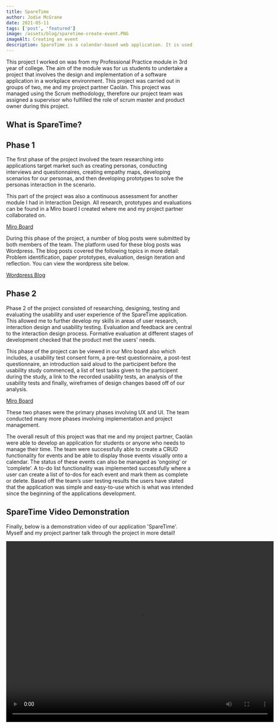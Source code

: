 ```yaml
---
title: SpareTime
author: Jodie McGrane
date: 2021-05-11
tags: ['post', 'featured']
image: /assets/blog/sparetime-create-event.PNG
imageAlt: Creating an event
description: SpareTime is a calendar-based web application. It is used to manage your time by creating events and displaying them onto a calendar. The user can also create and manage a todo list for their events using SpareTime.
---
```


This project I worked on was from my Professional Practice module in 3rd year of college. The aim of the module was for us students to undertake a project that involves the design and implementation of a software application in a workplace environment. This project was carried out in groups of two, me and my project partner Caolán. This project was managed using the Scrum methodology, therefore our project team was assigned a supervisor who fulfilled the role of scrum master and product owner during this project.

<h2>What is SpareTime?</h2>



<h2>Phase 1</h2>

The first phase of the project involved the team researching into applications target market such as creating personas, conducting interviews and questionnaires, creating empathy maps, developing scenarios for our personas, and then developing prototypes to solve the personas interaction in the scenario.

This part of the project was also a continuous assessment for another module I had in Interaction Design. All research, prototypes and evaluations can be found in a Miro board I created where me and my project partner collaborated on.

<a href="https://miro.com/app/board/o9J_kkE2XC4=/?invite_link_id=424180921263" target="_blank" class="btn btn--primary">Miro Board</a>

During this phase of the project, a number of blog posts were submitted by both members of the team. The platform used for these blog posts was Wordpress. The blog posts covered the following topics in more detail: Problem identification, paper prototypes, evaluation, design iteration and reflection. You can view the wordpress site below.

<a href="interactiondesignca1.wordpress.com" target="_blank" class="btn btn--primary">Wordpress Blog</a>

<h2>Phase 2</h2>

Phase 2 of the project consisted of researching, designing, testing and evaluating the usability and user experience of the SpareTime application. This allowed me to further develop my skills in areas of user research, interaction design and usability testing. Evaluation and feedback are central to the interaction design process. Formative evaluation at different stages of development checked that the product met the users' needs.

This phase of the project can be viewed in our Miro board also which includes, a usability test consent form, a pre-test questionnaire, a post-test questionnaire, an introduction said aloud to the participent before the usability study commenced, a list of test tasks given to the participent during the study, a link to the recorded usability tests, an analysis of the usability tests and finally, wireframes of design changes based off of our analysis.

<a href="https://miro.com/app/board/o9J_kkE2XC4=/?invite_link_id=424180921263" target="_blank" class="btn btn--primary">Miro Board</a>

These two phases were the primary phases involving UX and UI. The team conducted many more phases involving implementation and project management.

The overall result of this project was that me and my project partner, Caolán were able to develop an application for students or anyone who needs to manage their time. The team were successfully able to create a CRUD functionality for events and be able to display those events visually onto a calendar. The status of these events can also be managed as ‘ongoing’ or ‘complete’. A to-do list functionality was implemented successfully where a user can create a list of to-dos for each event and mark them as complete or delete. Based off the team’s user testing results the users have stated that the application was simple and easy-to-use which is what was intended since the beginning of the applications development.

<h2>SpareTime Video Demonstration</h2>

Finally, below is a demonstration video of our application 'SpareTime'. Myself and my project partner talk through the project in more detail!

<video width="720" height="486" controls>
  <source src="/assets/SpareTimeScreencast.mp4" type="video/mp4">
  <source src="movie.ogg" type="video/ogg">
  Your browser does not support the video tag.
</video>


